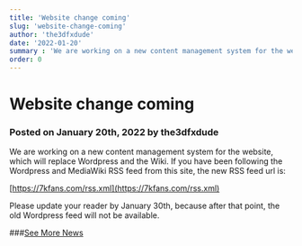 ```yaml
---
title: 'Website change coming'
slug: 'website-change-coming'
author: 'the3dfxdude'
date: '2022-01-20'
summary : 'We are working on a new content management system for the website, which will replace Wordpress and the Wiki. If you have been following the Wordpress and Media Wiki RSS feed from this site, the new RSS feed url is: https://7kfans.com/rss.xml'
order: 0
---
```


# Website change coming

### Posted on January 20th, 2022 by the3dfxdude

We are working on a new content management system for the website, which will replace Wordpress and the Wiki. If you have been following the Wordpress and MediaWiki RSS feed from this site, the new RSS feed url is:

[https://7kfans.com/rss.xml](https://7kfans.com/rss.xml)

Please update your reader by January 30th, because after that point, the old Wordpress feed will not be available.

###[See More News](/news)
